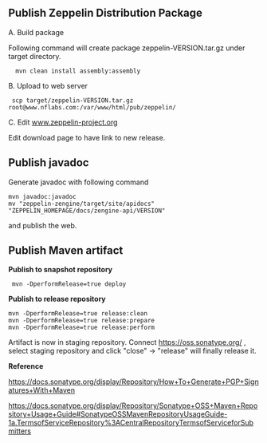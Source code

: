 Publish Zeppelin Distribution Package
------

A. Build package

Following command will create package zeppelin-VERSION.tar.gz under target directory.

      mvn clean install assembly:assembly


B. Upload to web server

     scp target/zeppelin-VERSION.tar.gz root@www.nflabs.com:/var/www/html/pub/zeppelin/

C. Edit www.zeppelin-project.org

Edit download page to have link to new release.


Publish javadoc
-------

Generate javadoc with following command

    mvn javadoc:javadoc
    mv "zeppelin-zengine/target/site/apidocs" "ZEPPELIN_HOMEPAGE/docs/zengine-api/VERSION"

and publish the web.


Publish Maven artifact
------------

**Publish to snapshot repository**

     mvn -DperformRelease=true deploy


**Publish to release repository**

    mvn -DperformRelease=true release:clean
    mvn -DperformRelease=true release:prepare
    mvn -DperformRelease=true release:perform

Artifact is now in staging repository.
Connect https://oss.sonatype.org/ , select staging repository and click "close" -> "release" will finally release it.


**Reference**

https://docs.sonatype.org/display/Repository/How+To+Generate+PGP+Signatures+With+Maven

https://docs.sonatype.org/display/Repository/Sonatype+OSS+Maven+Repository+Usage+Guide#SonatypeOSSMavenRepositoryUsageGuide-1a.TermsofServiceRepository%3ACentralRepositoryTermsofServiceforSubmitters
